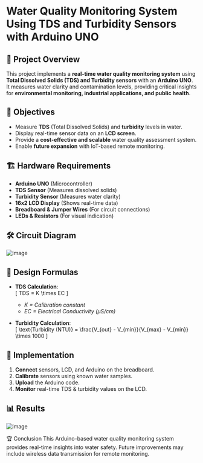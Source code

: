 # Water Quality Monitoring System Using TDS and Turbidity Sensors with Arduino UNO

## 📌 Project Overview
This project implements a **real-time water quality monitoring system** using **Total Dissolved Solids (TDS) and Turbidity sensors** with an **Arduino UNO**. It measures water clarity and contamination levels, providing critical insights for **environmental monitoring, industrial applications, and public health**.

## 🎯 Objectives
- Measure **TDS** (Total Dissolved Solids) and **turbidity** levels in water.
- Display real-time sensor data on an **LCD screen**.
- Provide a **cost-effective and scalable** water quality assessment system.
- Enable **future expansion** with IoT-based remote monitoring.

## 🏗️ Hardware Requirements
- **Arduino UNO** (Microcontroller)
- **TDS Sensor** (Measures dissolved solids)
- **Turbidity Sensor** (Measures water clarity)
- **16x2 LCD Display** (Shows real-time data)
- **Breadboard & Jumper Wires** (For circuit connections)
- **LEDs & Resistors** (For visual indication)

## 🛠️ Circuit Diagram

![image](https://github.com/user-attachments/assets/ac9e3e76-b020-42ed-87f2-682c6590a17f)


## 📝 Design Formulas
- **TDS Calculation**:  
  \[
  TDS = K \times EC
  \]
  - *K = Calibration constant*
  - *EC = Electrical Conductivity (µS/cm)*

- **Turbidity Calculation**:  
  \[
  \text{Turbidity (NTU)} = \frac{V_{out} - V_{min}}{V_{max} - V_{min}} \times 1000
  \]

## 🚀 Implementation
1. **Connect** sensors, LCD, and Arduino on the breadboard.
2. **Calibrate** sensors using known water samples.
3. **Upload** the Arduino code.
4. **Monitor** real-time TDS & turbidity values on the LCD.

## 📊 Results
![image](https://github.com/user-attachments/assets/31809dc2-9974-4e8d-a5ee-24845a0272ab)

🏆 Conclusion
This Arduino-based water quality monitoring system provides real-time insights into water safety. Future improvements may include wireless data transmission for remote monitoring.
